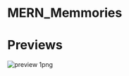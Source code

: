 # MERN_Memmories
# Previews 

![preview 1png](https://user-images.githubusercontent.com/101971239/196603303-226e2f54-9b0f-42c8-91c6-1f7f57a7a144.png)
